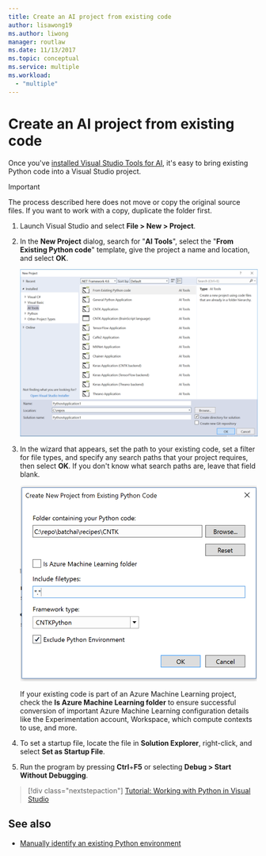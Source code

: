 ```yaml
---
title: Create an AI project from existing code
author: lisawong19
ms.author: liwong
manager: routlaw
ms.date: 11/13/2017
ms.topic: conceptual
ms.service: multiple
ms.workload:
  - "multiple"
---
```

# Create an AI project from existing code

Once you've [installed Visual Studio Tools for AI](installation.md), it's easy to bring existing Python code into a Visual Studio project.

> [!Important]
> The process described here does not move or copy the original source files. If you want to work with a copy, duplicate the folder first.

1. Launch Visual Studio and select **File > New > Project**.

2. In the **New Project** dialog, search for "**AI Tools**", select the "**From Existing Python code**" template, give the project a name and location, and select **OK**.

   ![New Project from Existing Code, step 1](media/create-project-existing/new-ai-project.png)

3. In the wizard that appears, set the path to your existing code, set a filter for file types, and specify any search paths that your project requires, then select **OK**. If you don't know what search paths are, leave that field blank.

   ![New Project from Existing Code, step 2](media/create-project-existing/azurebatch-newproject.png)

   If your existing code is part of an Azure Machine Learning project, check the **Is Azure Machine Learning folder** to ensure successful conversion of important Azure Machine Learning configuration details like the Experimentation account, Workspace, which compute contexts to use, and more.

4. To set a startup file, locate the file in **Solution Explorer**, right-click, and select **Set as Startup File**.

5. Run the program by pressing **Ctrl**+**F5** or selecting **Debug > Start Without Debugging**.

> [!div class="nextstepaction"]
> [Tutorial: Working with Python in Visual Studio](../python/tutorial-working-with-python-in-visual-studio-step-00-installation.md)

## See also

- [Manually identify an existing Python environment](../python/managing-python-environments-in-visual-studio.md#manually-identify-an-existing-environment)